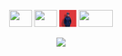 <p align="center">
 <a href="https://facebook.com/0xM42UF" target="_blank"><img src="https://raw.githubusercontent.com/rahuldkjain/github-profile-readme-generator/master/src/images/icons/Social/facebook.svg" height="30" width="40" /></a>
 <a href="https://linkedin.com/in/gazi-maruf-rahman-a357b31a5"><img src="https://raw.githubusercontent.com/rahuldkjain/github-profile-readme-generator/master/src/images/icons/Social/linked-in-alt.svg" height="30" width="40" /></a>
 <a href="https://0xM42UF.me/"><img src="https://github.com/0xM42UF/0xM42UF.github.io/blob/main/img/favicon.png" height="30" width="30" /></a>
 <a href="mailto:telapokaworld@gmail.com"><img src="https://ssl.gstatic.com/ui/v1/icons/mail/rfr/logo_gmail_lockup_dark_1x_r5.png" height="30" width="60" /></a>
</p>
<p align="center">
 <img align="center" src="https://github-readme-stats.vercel.app/api/top-langs/?username=0xM42UF&hide=html,css,scss&layout=compact&langs_count=50&theme=gruvbox"/>
</p>
